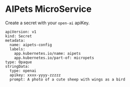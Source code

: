 # AIPets MicroService

Create a secret with your `open-ai` apiKey.

````
apiVersion: v1
kind: Secret
metadata:
  name: aipets-config
  labels:
    app.kubernetes.io/name: aipets
    app.kubernetes.io/part-of: micropets
type: Opaque
stringData:
  type: openai
  apikey: xxxx-yyyy-zzzzz
  prompt: A photo of a cute sheep with wings as a bird
````


